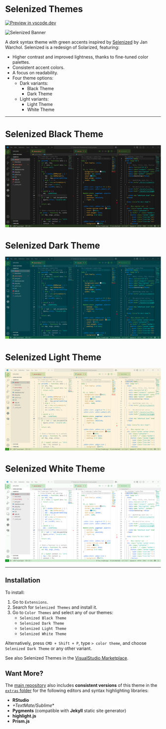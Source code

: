 # Selenized Themes

[![Preview in
vscode.dev](https://img.shields.io/badge/preview%20in-vscode.dev-blue)](https://vscode.dev/editor/theme/dieghernan.selenized-theme/Selenized%20Dark%20Theme)

![Selenized
Banner](https://raw.githubusercontent.com/dieghernan/selenized-theme/main/static/banner.png)

A *dark* syntax theme with green accents inspired by
[Selenized](https://github.com/jan-warchol/selenized/tree/master) by Jan
Warchol. Selenized is a redesign of Solarized, featuring:

-   Higher contrast and improved lightness, thanks to fine-tuned color palettes.
-   Consistent accent colors.
-   A focus on readability.
-   Four theme options:
    -   Dark variants:
        -   Black Theme
        -   Dark Theme
    -   Light variants:
        -   Light Theme
        -   White Theme

--------------------------------------------------------------------------------

# Selenized Black Theme

![Black](https://raw.githubusercontent.com/dieghernan/selenized-theme/main/static/screenshot-black.png)

# Selenized Dark Theme

![Dark](https://raw.githubusercontent.com/dieghernan/selenized-theme/main/static/screenshot-dark.png)

# Selenized Light Theme

![Light](https://raw.githubusercontent.com/dieghernan/selenized-theme/main/static/screenshot-light.png)

# Selenized White Theme

![White](https://raw.githubusercontent.com/dieghernan/selenized-theme/main/static/screenshot-white.png)

--------------------------------------------------------------------------------

## Installation

To install:

1.  Go to `Extensions`.
2.  Search for `Selenized Themes` and install it.
3.  Go to `Color Themes` and select any of our themes:
    -   `Selenized Black Theme`
    -   `Selenized Dark Theme`
    -   `Selenized Light Theme`
    -   `Selenized White Theme`

Alternatively, press `CMD + Shift + P`, type `> color theme`, and choose
`Selenized Dark Theme` or any other variant.

See also Selenized Themes in the [VisualStudio 
Marketplace](https://marketplace.visualstudio.com/items?itemName=dieghernan.selenized-theme).

## Want More?

The [main repository](https://github.com/dieghernan/selenized-theme) also
includes **consistent versions** of this theme in the [`extras`
folder](https://github.com/dieghernan/selenized-theme/tree/main/extras) for the
following editors and syntax highlighting libraries:

-   **RStudio**
-   *+TextMate/Sublime**
-   **Pygments** (compatible with **Jekyll** static site generator)
-   **highlight.js**
-   **Prism.js**
